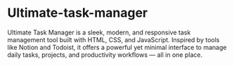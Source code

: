 # Ultimate-task-manager
Ultimate Task Manager is a sleek, modern, and responsive task management tool built with HTML, CSS, and JavaScript. Inspired by tools like Notion and Todoist, it offers a powerful yet minimal interface to manage daily tasks, projects, and productivity workflows — all in one place.
